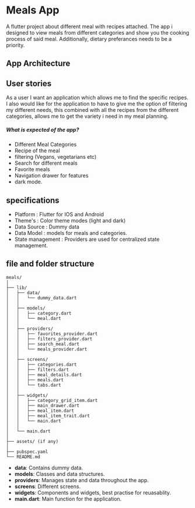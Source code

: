 # Meals App

A flutter project about different meal with recipes attached.
The app i designed to view meals from different categories and show you the cooking process of said meal. Additionally, dietary preferances needs to be a priority.

## App Architecture
## User stories
As a user
I want an application which allows me to find the specific recipes.
I also would like for the application to have to give me the option of filtering my different needs, this combined with all the recipes from the different categories, allows me to get the variety i need in my meal planning.

##### What is expected of the app?
- Different Meal Categories
- Recipe of the meal
- filtering (Vegans, vegetarians etc)
- Search for different meals
- Favorite meals
- Navigation drawer for features
- dark mode.

## specifications

- Platform          : Flutter for IOS and Android
- Theme's           : Color theme modes (light and dark)
- Data Source       : Dummy data
- Data Model        : models for meals and categories.
- State management  : Providers are used for centralized state management.

## file and folder structure

```plaintext
meals/
│
├── lib/
│   ├── data/
│   │   └── dummy_data.dart
│   │
│   ├── models/
│   │   ├── category.dart
│   │   └── meal.dart
│   │
│   ├── providers/
│   │   ├── favorites_provider.dart
│   │   ├── filters_provider.dart
│   │   ├── search_meal.dart
│   │   └── meals_provider.dart
│   │
│   ├── screens/
│   │   ├── categories.dart
│   │   ├── filters.dart
│   │   ├── meal_details.dart
│   │   ├── meals.dart
│   │   └── tabs.dart
│   │
│   ├── widgets/
│   │   ├── category_grid_item.dart
│   │   ├── main_drawer.dart
│   │   ├── meal_item.dart
│   │   ├── meal_item_trait.dart
│   │   └── main.dart
│   │
│   └── main.dart
│
├── assets/ (if any)
│
├── pubspec.yaml
└── README.md
```

- **data**: Contains dummy data.
- **models**: Classes and data structures.
- **providers**: Manages state and data throughout the app.
- **screens**: Different screens.
- **widgets**: Components and widgets, best practise for reuasablity.
- **main.dart**: Main function for the application.

## 
